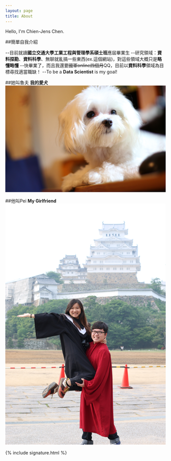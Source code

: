 ```yaml
---
layout: page
title: About
---
```

Hello, I'm Chien-Jens Chen.

##簡單自我介紹

--目前就讀**國立交通大學工業工程與管理學系碩士班**應屆畢業生
--研究領域：**資料探勘**、**資料科學**、無聊就亂搞一些東西(ex.這個網站)，對這些領域大概只是**略懂略懂**
--快畢業了，而且我還要<del>國軍online四個月</del>QQ，目前以**資料科學**領域為目標尋找適當職缺！
--To be a **Data Scientist** is my goal!

##她叫魯夫
**我的愛犬**
![placeholder](/img/Luffy.JPG "My Lover, Luffy")


##他叫Pei
**My Girlfriend**
![placeholder](/img/peiandme.JPG "My Girlfriend")

{% include signature.html %}
